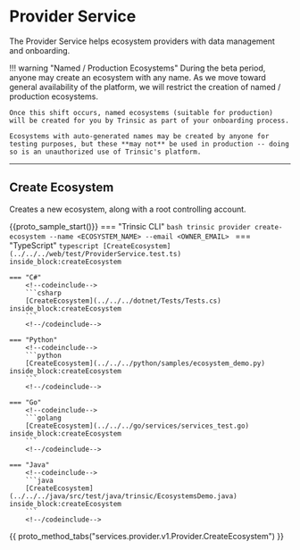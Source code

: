 # Provider Service

The Provider Service helps ecosystem providers with data management and onboarding. 

!!! warning "Named / Production Ecosystems"
    During the beta period, anyone may create an ecosystem with any name. As we move toward general availability of the platform, we will restrict the creation of named / production ecosystems.

    Once this shift occurs, named ecosystems (suitable for production) will be created for you by Trinsic as part of your onboarding process.

    Ecosystems with auto-generated names may be created by anyone for testing purposes, but these **may not** be used in production -- doing so is an unauthorized use of Trinsic's platform.


---

## Create Ecosystem

Creates a new ecosystem, along with a root controlling account.

{{proto_sample_start()}}
    === "Trinsic CLI"
        ```bash
        trinsic provider create-ecosystem --name <ECOSYSTEM_NAME> --email <OWNER_EMAIL>
        ```
    === "TypeScript"
        <!--codeinclude-->
        ```typescript
        [CreateEcosystem](../../../web/test/ProviderService.test.ts) inside_block:createEcosystem
        ```
        <!--/codeinclude-->

    === "C#"
        <!--codeinclude-->
        ```csharp
        [CreateEcosystem](../../../dotnet/Tests/Tests.cs) inside_block:createEcosystem
        ```
        <!--/codeinclude-->

    === "Python"
        <!--codeinclude-->
        ```python
        [CreateEcosystem](../../../python/samples/ecosystem_demo.py) inside_block:createEcosystem
        ```
        <!--/codeinclude-->

    === "Go"
        <!--codeinclude-->
        ```golang
        [CreateEcosystem](../../../go/services/services_test.go) inside_block:createEcosystem
        ```
        <!--/codeinclude-->

    === "Java"
        <!--codeinclude-->
        ```java
        [CreateEcosystem](../../../java/src/test/java/trinsic/EcosystemsDemo.java) inside_block:createEcosystem
        ```
        <!--/codeinclude-->

{{ proto_method_tabs("services.provider.v1.Provider.CreateEcosystem") }}


<!-- 
// This call is not yet implemented
## List Ecosystems

Lists all available ecosystem for the current authentication context.

When using one of the SDKs, you must supply an [List Ecosystem Request](../proto/index.md#listecosystemrequest) object. This object follows the model below:

{{ proto_message('services.provider.v1.ListEcosystemRequest') }}

The response model is of type [List Ecosystem Response](../proto/index.md#listecosystemresponse):

{{ proto_message('services.provider.v1.ListEcosystemResponse') }} 
-->

<!--

Excluding invitation documentation pending re-thinking

To revert this, find the contents of this file before 6/9/2022 :~)

-->
